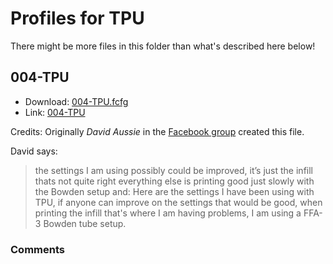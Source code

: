 # Profiles for TPU

There might be more files in this folder than what's described here below!

## 004-TPU

* Download: [004-TPU.fcfg](https://raw.githubusercontent.com/rille111/Flashforge-Adventurer-4/master/filament-profile-settings/tpu/004-TPU.fcfg)
* Link: [004-TPU](004-TPU.fcfg)

Credits: Originally *David Aussie* in the [Facebook group](https://www.facebook.com/groups/913241999042183/permalink/1575807069452336) created this file.

David says:
> the settings I am using possibly could be improved, it’s just the infill thats not quite right everything else is printing good just slowly with the Bowden setup
and:
> Here are the settings I have been using with TPU, if anyone can improve on the settings that would be good, when printing the infill that's where I am having problems, I am using a FFA-3 Bowden tube setup.
> 
### Comments


